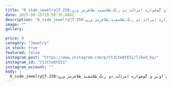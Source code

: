 ```yaml
---
title: "6_side_jewelry📍نیم ست اویز و گوشواره امرالد_دو رنگ_طلاسفید_طلاقرمز وزن:7.250 grبرای سفارش و کسب اطلاعات بیشتر به دایرکت مراجعه فرمایید_______________________#Microsetting #stonesetting #stonesetter #gemcuter #Emerald #brilliant #cz #engraving #neck #necklace115wSee translation"
date: 2025-08-25T19:58:35.684Z
description: "6_side_jewelry📍نیم ست اویز و گوشواره امرالد_دو رنگ_طلاسفید_طلاقرمز وزن:7.250 grبرای سفارش و کسب اطلاعات بیشتر به دایرکت مراجعه فرمایید_______________________#Microsetting #stonesetting #stonesetter #gemcuter #Emerald #brilliant #cz #engraving #neck #necklace115wSee translation"
image: ""
gallery:

price: 0
category: "Jewelry"
in_stock: true
featured: false
instagram_post: "https://www.instagram.com/p/CtJCteQtES1/liked_by/"
instagram_id: "CtJCteQtES1"
instagram_account: ""
body: |
  6_side_jewelry📍نیم ست اویز و گوشواره امرالد_دو رنگ_طلاسفید_طلاقرمز وزن:7.250 grبرای سفارش و کسب اطلاعات بیشتر به دایرکت مراجعه فرمایید_______________________#Microsetting #stonesetting #stonesetter #gemcuter #Emerald #brilliant #cz #engraving #neck #necklace115wSee translation
---
```

